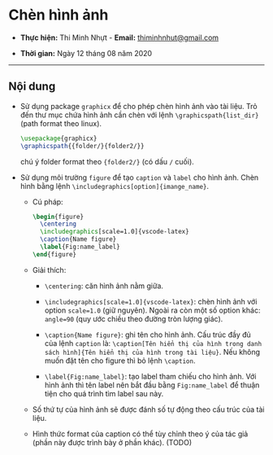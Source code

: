 # Chèn hình ảnh

- **Thực hiện:** Thi Minh Nhựt - **Email:** thiminhnhut@gmail.com

- **Thời gian:** Ngày 12 tháng 08 năm 2020

---

## Nội dung

- Sử dụng package `graphicx` để cho phép chèn hình ảnh vào tài liệu. Trỏ đến thư mục chứa hình ảnh cần chèn với lệnh `\graphicspath{list_dir}` (path format theo linux).

  ```tex
  \usepackage{graphicx}
  \graphicspath{{folder/}{folder2/}}
  ```

  chú ý folder format theo `{folder2/}` (có dấu `/` cuối).

- Sử dụng môi trường `figure` để tạo `caption` và `label` cho hình ảnh. Chèn hình bằng lệnh `\includegraphics[option]{imange_name}`.

  - Cú pháp:

    ```tex
    \begin{figure}
      \centering
      \includegraphics[scale=1.0]{vscode-latex}
      \caption{Name figure}
      \label{Fig:name_label}
    \end{figure}
    ```

  - Giải thích:

    - `\centering`: căn hình ảnh nằm giữa.

    - `\includegraphics[scale=1.0]{vscode-latex}`: chèn hình ảnh với option `scale=1.0` (giữ nguyên). Ngoài ra còn một số option khác: `angle=90` (quy ước chiều theo đường tròn lượng giác).

    - `\caption{Name figure}`: ghi tên cho hình ảnh. Cấu trúc đầy đủ của lệnh `caption` là: `\caption[Tên hiển thị của hình trong danh sách hình]{Tên hiển thị của hình trong tài liệu}`. Nếu không muốn đặt tên cho figure thì bỏ lệnh `\caption`.

    - `\label{Fig:name_label}`: tạo label tham chiếu cho hình ảnh. Với hình ảnh thì tên label nên bắt đầu bằng `Fig:name_label` để thuận tiện cho quá trình tìm label sau này.

  - Số thứ tự của hình ảnh sẽ được đánh số tự động theo cấu trúc của tài liệu.

  - Hình thức format của caption có thể tùy chỉnh theo ý của tác giả (phần này được trình bày ở phần khác). (TODO)
